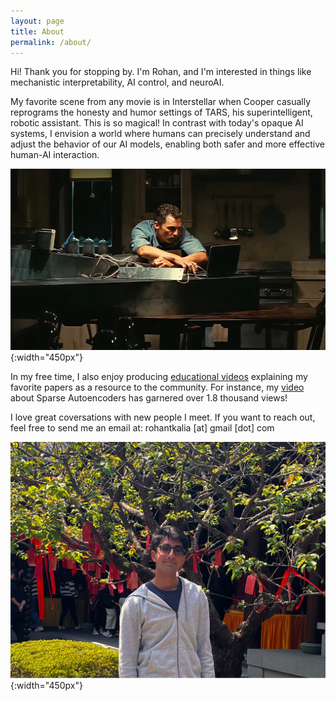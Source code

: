 ```yaml
---
layout: page
title: About
permalink: /about/
---
```


Hi! Thank you for stopping by. I'm Rohan, and I'm interested in things like mechanistic interpretability, AI control, and neuroAI.


My favorite scene from any movie is in Interstellar when Cooper casually reprograms the honesty and humor settings of TARS, his superintelligent, robotic assistant. This is so magical! In contrast with today's opaque AI systems, I envision a world where humans can precisely understand and adjust the behavior of our AI models, enabling both safer and more effective human-AI interaction.

![](/assets/cooper_interstellar.jpg){:width="450px"}


In my free time, I also enjoy producing [educational videos](https://youtube.com/@PapersAreWonderful) explaining my favorite papers as a resource to the community. For instance, my [video](https://www.youtube.com/watch?v=TKozVZoXAYs) about Sparse Autoencoders has garnered over 1.8 thousand views!

I love great coversations with new people I meet. If you want to reach out, feel free to send me an email at: rohantkalia [at] gmail [dot] com

![](/assets/Personal_Photo_3.JPG){:width="450px"}
